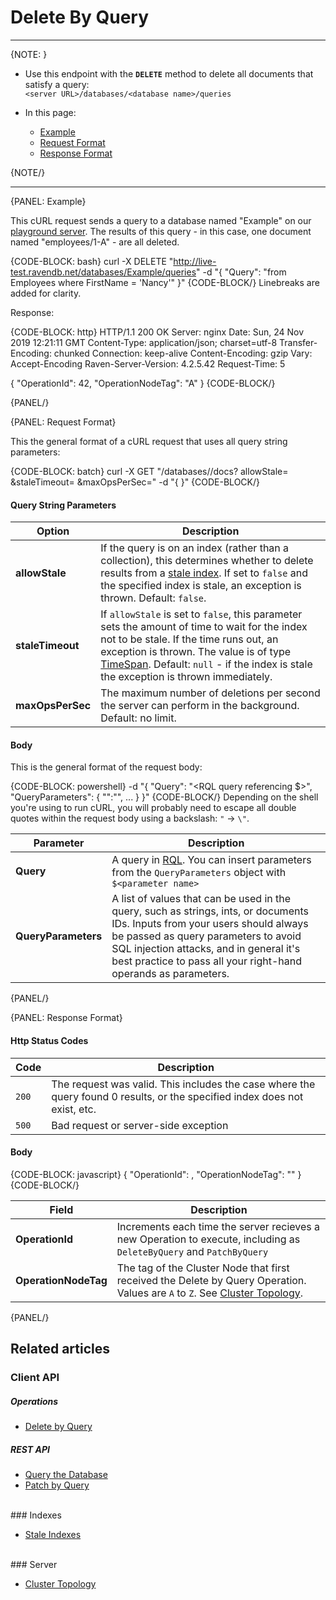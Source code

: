 ﻿# Delete By Query

---

{NOTE: }

* Use this endpoint with the **`DELETE`** method to delete all documents that satisfy a query:  
`<server URL>/databases/<database name>/queries`  

* In this page:  
  * [Example](../../../client-api/rest-api/queries/delete-by-query#example)  
  * [Request Format](../../../client-api/rest-api/queries/delete-by-query#request-format)  
  * [Response Format](../../../client-api/rest-api/queries/delete-by-query#response-format)  

{NOTE/}

---

{PANEL: Example}

This cURL request sends a query to a database named "Example" on our [playground server](http://live-test.ravendb.net). The 
results of this query - in this case, one document named "employees/1-A" - are all deleted.  

{CODE-BLOCK: bash}
curl -X DELETE "http://live-test.ravendb.net/databases/Example/queries"
-d "{ \"Query\": \"from Employees where FirstName = 'Nancy'\" }"
{CODE-BLOCK/}
Linebreaks are added for clarity.  

Response:  

{CODE-BLOCK: http}
HTTP/1.1 200 OK
Server: nginx
Date: Sun, 24 Nov 2019 12:21:11 GMT
Content-Type: application/json; charset=utf-8
Transfer-Encoding: chunked
Connection: keep-alive
Content-Encoding: gzip
Vary: Accept-Encoding
Raven-Server-Version: 4.2.5.42
Request-Time: 5

{
    "OperationId": 42,
    "OperationNodeTag": "A"
}
{CODE-BLOCK/}

{PANEL/}

{PANEL: Request Format}

This the general format of a cURL request that uses all query string parameters:

{CODE-BLOCK: batch}
curl -X GET "<server URL>/databases/<database name>/docs?
            allowStale=<boolean>
            &staleTimeout=<TimeSpan>
            &maxOpsPerSec=<integer>"
-d "{ }"
{CODE-BLOCK/}

#### Query String Parameters

| Option | Description |
| - | - |
| **allowStale** | If the query is on an index (rather than a collection), this determines whether to delete results from a [stale index](../../../indexes/stale-indexes). If set to `false` and the specified index is stale, an exception is thrown. Default: `false`. |
| **staleTimeout** | If `allowStale` is set to `false`, this parameter sets the amount of time to wait for the index not to be stale. If the time runs out, an exception is thrown. The value is of type [TimeSpan](https://docs.microsoft.com/en-us/dotnet/api/system.timespan). Default: `null` - if the index is stale the exception is thrown immediately. |
| **maxOpsPerSec** | The maximum number of deletions per second the server can perform in the background. Default: no limit. |

#### Body

This is the general format of the request body:

{CODE-BLOCK: powershell}
-d "{
    \"Query\": \"<RQL query referencing $<name>>\",
    \"QueryParameters\": {
        \"<name>\":\"<parameter>\",
        ...
    }
}"
{CODE-BLOCK/}
Depending on the shell you're using to run cURL, you will probably need to escape all 
double quotes within the request body using a backslash: `"` -> `\"`.  

| Parameter | Description |
| - | - |
| **Query** | A query in [RQL](../../../client-api/session/querying/what-is-rql). You can insert parameters from the `QueryParameters` object with `$<parameter name>` |
| **QueryParameters** | A list of values that can be used in the query, such as strings, ints, or documents IDs. Inputs from your users should always be passed as query parameters to avoid SQL injection attacks, and in general it's best practice to pass all your right-hand operands as parameters. |
{PANEL/}

{PANEL: Response Format}

#### Http Status Codes

| Code | Description |
| - | - |
| `200` | The request was valid. This includes the case where the query found 0 results, or the specified index does not exist, etc. |
| `500` | Bad request or server-side exception |

#### Body

{CODE-BLOCK: javascript}
{
    "OperationId": <int>,
    "OperationNodeTag": "<cluster node tag>"
}
{CODE-BLOCK/}

| Field | Description |
| - | - |
| **OperationId** | Increments each time the server recieves a new Operation to execute, including as `DeleteByQuery` and `PatchByQuery` |
| **OperationNodeTag** | The tag of the Cluster Node that first received the Delete by Query Operation. Values are `A` to `Z`. See [Cluster Topology](../../../server/clustering/rachis/cluster-topology). |
{PANEL/}

## Related articles  

### Client API  

##### Operations  

- [Delete by Query](../../../client-api/operations/delete-by-query)  

##### REST API  

- [Query the Database](../../../client-api/rest-api/queries/query-the-database)  
- [Patch by Query](../../../client-api/rest-api/queries/patch-by-query)  
<br/>
### Indexes  

- [Stale Indexes](../../../indexes/stale-indexes)  
<br/>
### Server  

- [Cluster Topology](../../../server/clustering/rachis/cluster-topology)  
